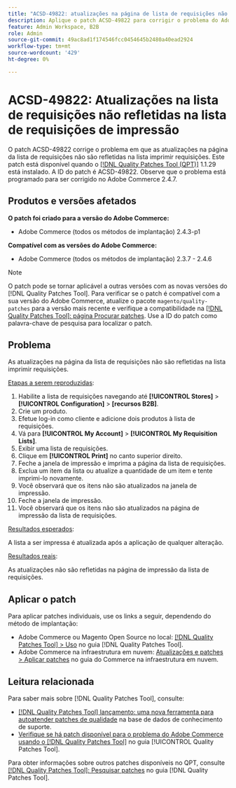 ```yaml
---
title: "ACSD-49822: atualizações na página de lista de requisições não refletidas na lista de requisições de impressão"
description: Aplique o patch ACSD-49822 para corrigir o problema do Adobe Commerce em que as atualizações na página de lista de requisições não são refletidas na lista imprimir requisições.
feature: Admin Workspace, B2B
role: Admin
source-git-commit: 49ac8ad1f174546fcc0454645b2480a40ead2924
workflow-type: tm+mt
source-wordcount: '429'
ht-degree: 0%

---
```


# ACSD-49822: Atualizações na lista de requisições não refletidas na lista de requisições de impressão

O patch ACSD-49822 corrige o problema em que as atualizações na página da lista de requisições não são refletidas na lista imprimir requisições. Este patch está disponível quando o [[!DNL Quality Patches Tool (QPT)]](https://experienceleague.adobe.com/en/docs/commerce-knowledge-base/kb/announcements/commerce-announcements/magento-quality-patches-released-new-tool-to-self-serve-quality-patches) 1.1.29 está instalado. A ID do patch é ACSD-49822. Observe que o problema está programado para ser corrigido no Adobe Commerce 2.4.7.

## Produtos e versões afetados

**O patch foi criado para a versão do Adobe Commerce:**

* Adobe Commerce (todos os métodos de implantação) 2.4.3-p1

**Compatível com as versões do Adobe Commerce:**

* Adobe Commerce (todos os métodos de implantação) 2.3.7 - 2.4.6

>[!NOTE]
>
>O patch pode se tornar aplicável a outras versões com as novas versões do [!DNL Quality Patches Tool]. Para verificar se o patch é compatível com a sua versão do Adobe Commerce, atualize o pacote `magento/quality-patches` para a versão mais recente e verifique a compatibilidade na [[!DNL Quality Patches Tool]: página Procurar patches](https://experienceleague.adobe.com/tools/commerce-quality-patches/index.html). Use a ID do patch como palavra-chave de pesquisa para localizar o patch.

## Problema

As atualizações na página da lista de requisições não são refletidas na lista imprimir requisições.

<u>Etapas a serem reproduzidas</u>:

1. Habilite a lista de requisições navegando até **[!UICONTROL Stores]** > **[!UICONTROL Configuration]** > **[recursos B2B]**.
1. Crie um produto.
1. Efetue log-in como cliente e adicione dois produtos à lista de requisições.
1. Vá para **[!UICONTROL My Account]** > **[!UICONTROL My Requisition Lists]**.
1. Exibir uma lista de requisições.
1. Clique em **[!UICONTROL Print]** no canto superior direito.
1. Feche a janela de impressão e imprima a página da lista de requisições.
1. Exclua um item da lista ou atualize a quantidade de um item e tente imprimi-lo novamente.
1. Você observará que os itens não são atualizados na janela de impressão.
1. Feche a janela de impressão.
1. Você observará que os itens não são atualizados na página de impressão da lista de requisições.

<u>Resultados esperados</u>:

A lista a ser impressa é atualizada após a aplicação de qualquer alteração.

<u>Resultados reais</u>:

As atualizações não são refletidas na página de impressão da lista de requisições.

## Aplicar o patch

Para aplicar patches individuais, use os links a seguir, dependendo do método de implantação:

* Adobe Commerce ou Magento Open Source no local: [[!DNL Quality Patches Tool] > Uso](https://experienceleague.adobe.com/docs/commerce-operations/tools/quality-patches-tool/usage.html) no guia [!DNL Quality Patches Tool].
* Adobe Commerce na infraestrutura em nuvem: [Atualizações e patches > Aplicar patches](https://experienceleague.adobe.com/docs/commerce-cloud-service/user-guide/develop/upgrade/apply-patches.html) no guia do Commerce na infraestrutura em nuvem.

## Leitura relacionada

Para saber mais sobre [!DNL Quality Patches Tool], consulte:

* [[!DNL Quality Patches Tool] lançamento: uma nova ferramenta para autoatender patches de qualidade](https://experienceleague.adobe.com/en/docs/commerce-knowledge-base/kb/announcements/commerce-announcements/magento-quality-patches-released-new-tool-to-self-serve-quality-patches) na base de dados de conhecimento de suporte.
* [Verifique se há patch disponível para o problema do Adobe Commerce usando o  [!DNL Quality Patches Tool]](/help/tools/quality-patches-tool/patches-available-in-qpt/check-patch-for-magento-issue-with-magento-quality-patches.md) no guia [!UICONTROL Quality Patches Tool].


Para obter informações sobre outros patches disponíveis no QPT, consulte [[!DNL Quality Patches Tool]: Pesquisar patches](https://experienceleague.adobe.com/tools/commerce-quality-patches/index.html) no guia [!DNL Quality Patches Tool].
